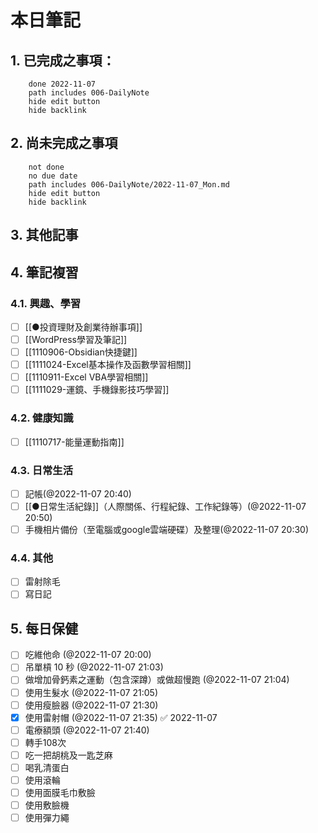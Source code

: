 
# 本日筆記


## 1. 已完成之事項：
```tasks
	done 2022-11-07
	path includes 006-DailyNote
	hide edit button 
	hide backlink
```

## 2. 尚未完成之事項
```tasks
	not done
	no due date
	path includes 006-DailyNote/2022-11-07_Mon.md
	hide edit button 
	hide backlink
```

## 3. 其他記事

## 4. 筆記複習
### 4.1. 興趣、學習
- [ ] [[●投資理財及創業待辦事項]]
- [ ] [[WordPress學習及筆記]]
- [ ] [[1110906-Obsidian快捷鍵]]
- [ ] [[1111024-Excel基本操作及函數學習相關]]
- [ ] [[1110911-Excel VBA學習相關]]
- [ ] [[1111029-運鏡、手機錄影技巧學習]]

### 4.2. 健康知識
- [ ] [[1110717-能量運動指南]]

### 4.3. 日常生活
- [ ] 記帳(@2022-11-07 20:40)
- [ ] [[●日常生活紀錄]]（人際關係、行程紀錄、工作紀錄等）(@2022-11-07 20:50)
- [ ] 手機相片備份（至電腦或google雲端硬碟）及整理(@2022-11-07 20:30)

### 4.4. 其他

- [ ] 雷射除毛
- [ ] 寫日記

## 5. 每日保健
- [ ] 吃維他命 (@2022-11-07 20:00)
- [ ] 吊單槓 10 秒 (@2022-11-07 21:03)
- [ ] 做增加骨鈣素之運動（包含深蹲）或做超慢跑 (@2022-11-07 21:04)
- [ ] 使用生髮水 (@2022-11-07 21:05)
- [ ] 使用瘦臉器 (@2022-11-07 21:30)
- [x] 使用雷射帽 (@2022-11-07 21:35) ✅ 2022-11-07
- [ ] 電療額頭 (@2022-11-07 21:40)
- [ ] 轉手108次
- [ ] 吃一把胡桃及一匙芝麻
- [ ] 喝乳清蛋白
- [ ] 使用滾輪
- [ ] 使用面膜毛巾敷臉
- [ ] 使用敷臉機
- [ ] 使用彈力繩
